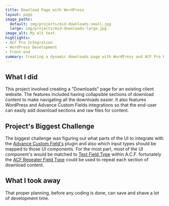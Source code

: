 ```yaml
---
title: Download Page with WordPress
layout: page
image_paths:
  default: img/projects/mid-downloads-small.jpg
  large: img/projects/mid-downloads-large.jpg
image_alt: My alt text.
highlights:
- ACF Pro Integration
- WordPress Development
- Front-end
summary: Creating a dynamic downloads page with WordPress and ACF Pro Plugin.
---
```


## What I did

This project involved creating a "Downloads" page for an existing client website. The features included having collapsible sections of download content to make navigating all the downloads easier. It also features WordPress and Advance Custom Fields integrations so that the end-user can easily add download sections and raw files for content.

## Project's Biggest Challenge

The biggest challenge was figuring out what parts of the UI to integrate with the [Advance Custom Field's](https://www.advancedcustomfields.com/) plugin and also which input types should be mapped to those UI components. For the most part, most of the UI component's would be matched to [Text Field Type](https://www.advancedcustomfields.com/resources/text/) within A.C.F. fortunately the [ACF Repeater Field Type](https://www.advancedcustomfields.com/resources/repeater/) could be used to repeat each section of download content.


## What I took away

That proper planning, before any coding is done, can save and shave a lot of development time.

